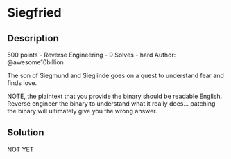 # Siegfried
## Description
500 points - Reverse Engineering - 9 Solves - hard
Author: @awesome10billion

The son of Siegmund and Sieglinde goes on a quest to understand fear and finds love.

NOTE, the plaintext that you provide the binary should be readable English. Reverse engineer the binary to understand what it really does... patching the binary will ultimately give you the wrong answer.

## Solution
NOT YET
